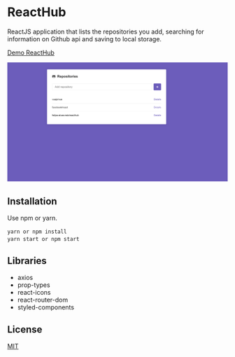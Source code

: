 # ReactHub

ReactJS application that lists the repositories you add, searching for information on Github api and saving to local storage.

[Demo ReactHub](https://felipe-alves-reis.github.io/reacthub/#/)

![](./public/print.png)

## Installation

Use npm or yarn.

```bash
yarn or npm install
yarn start or npm start
```

## Libraries

* axios
* prop-types
* react-icons
* react-router-dom
* styled-components

## License
[MIT](https://choosealicense.com/licenses/mit/)
